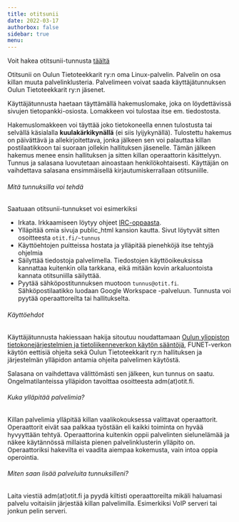 ```yaml
---
title: otitsunii
date: 2022-03-17
authorbox: false
sidebar: true
menu:
---
```


Voit hakea otitsunii-tunnusta [täältä](../../tietopankki/otitsunii-tunnushakemus/)

Otitsunii on Oulun Tietoteekkarit ry:n oma Linux-palvelin. Palvelin on osa killan muuta palvelinklusteria. Palvelimeen voivat saada käyttäjätunnuksen Oulun Tietoteekkarit ry:n jäsenet.

Käyttäjätunnusta haetaan täyttämällä hakemuslomake, joka on löydettävissä sivujen tietopankki-osiosta. Lomakkeen voi tulostaa itse em. tiedostosta.

Hakemuslomakkeen voi täyttää joko tietokoneella ennen tulostusta tai selvällä käsialalla **kuulakärkikynällä** (ei siis lyijykynällä). Tulostettu hakemus on päivättävä ja allekirjoitettava, jonka jälkeen sen voi palauttaa killan postilaatikkoon tai suoraan jollekin hallituksen jäsenelle. Tämän jälkeen hakemus menee ensin hallituksen ja sitten killan operaattorin käsittelyyn. Tunnus ja salasana luovutetaan ainoastaan henkilökohtaisesti. Käyttäjän on vaihdettava salasana ensimmäisellä kirjautumiskerrallaan otitsuniille.

###### Mitä tunnuksilla voi tehdä

Saatuaan otitsunii-tunnukset voi esimerkiksi

- Irkata. Irkkaamiseen löytyy ohjeet [IRC-oppaasta](../../tietopankki/irc-opas/).
- Ylläpitää omia sivuja public_html kansion kautta. Sivut löytyvät sitten osoitteesta `otit.fi/~tunnus`
- Käyttöehtojen puitteissa hostata ja ylläpitää pienehköjä itse tehtyjä ohjelmia
- Säilyttää tiedostoja palvelimella. Tiedostojen käyttöoikeuksissa kannattaa kuitenkin olla tarkkana, eikä mitään kovin arkaluontoista kannata otitsuniilla säilyttää.
- Pyytää sähköpostitunnuksen muotoon `tunnus@otit.fi`. Sähköpostilaatikko luodaan Google Workspace -palveluun. Tunnusta voi pyytää operaattoreilta tai hallitukselta.

###### Käyttöehdot

Käyttäjätunnusta hakiessaan hakija sitoutuu noudattamaan [Oulun yliopiston tietokonejärjestelmien ja tietoliikenneverkon käytön sääntöjä](https://www.oulu.fi/th/node/30542), FUNET-verkon käytön eettisiä ohjeita sekä Oulun Tietoteekkarit ry:n hallituksen ja järjestelmän ylläpidon antamia ohjeita palvelimen käytöstä.

Salasana on vaihdettava välittömästi sen jälkeen, kun tunnus on saatu. Ongelmatilanteissa ylläpidon tavoittaa osoitteesta adm(at)otit.fi.

###### Kuka ylläpitää palvelimia?

Killan palvelimia ylläpitää killan vaalikokouksessa valittavat operaattorit. Operaattorit eivät saa palkkaa työstään eli kaikki toiminta on hyvää hyvyyttään tehtyä. Operaattorina kuitenkin oppii palvelinten sielunelämää ja näkee käytännössä millaista pienen palvelinklusterin ylläpito on. Operaattoriksi hakevilta ei vaadita aiempaa kokemusta, vain intoa oppia operointia.

###### Miten saan lisää palveluita tunnuksilleni?

Laita viestiä adm(at)otit.fi ja pyydä kiltisti operaattoreilta mikäli haluamasi palvelu voitaisiin järjestää killan palvelimilla. Esimerkiksi VoIP serveri tai jonkun pelin serveri.

